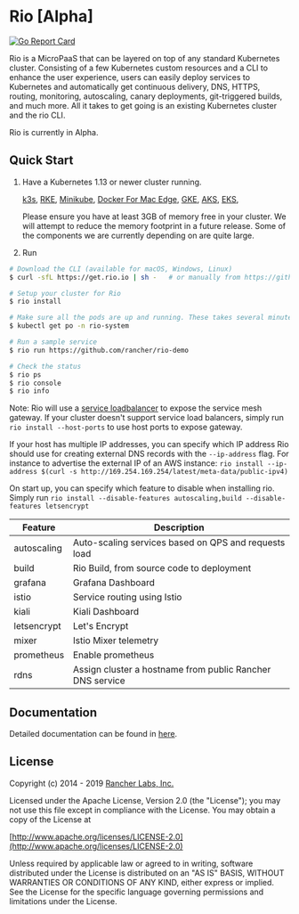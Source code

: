 # Rio [Alpha]

[![Go Report Card](https://goreportcard.com/badge/github.com/rancher/rio)](https://goreportcard.com/report/github.com/rancher/rio)

Rio is a MicroPaaS that can be layered on top of any standard Kubernetes cluster. Consisting of a few Kubernetes custom resources and a CLI to enhance the user experience, users can easily deploy services to Kubernetes and automatically get continuous delivery, DNS, HTTPS, routing, monitoring, autoscaling, canary deployments, git-triggered builds, and much more. All it takes to get going is an existing Kubernetes cluster and the rio CLI.

Rio is currently in Alpha.

## Quick Start

1. Have a Kubernetes 1.13 or newer cluster running.

   [k3s](https://k3s.io/), [RKE](https://github.com/rancher/rke), [Minikube](https://kubernetes.io/docs/setup/minikube/), [Docker For Mac Edge](https://docs.docker.com/docker-for-mac/edge-release-notes/), [GKE](https://cloud.google.com/kubernetes-engine/), [AKS](https://docs.microsoft.com/en-us/azure/aks/), [EKS](https://aws.amazon.com/eks/),

   Please ensure you have at least 3GB of memory free in your cluster. We will attempt to reduce the memory footprint in a future release. Some of the components we are currently depending on are quite large.

2. Run

```bash
# Download the CLI (available for macOS, Windows, Linux)
$ curl -sfL https://get.rio.io | sh -   # or manually from https://github.com/rancher/rio/releases

# Setup your cluster for Rio
$ rio install

# Make sure all the pods are up and running. These takes several minutes.
$ kubectl get po -n rio-system

# Run a sample service
$ rio run https://github.com/rancher/rio-demo

# Check the status
$ rio ps
$ rio console
$ rio info
```

Note: Rio will use a [service loadbalancer](https://kubernetes.io/docs/concepts/services-networking/service/#loadbalancer) to expose the service mesh gateway.
If your cluster doesn't support service load balancers, simply run `rio install --host-ports` to use host ports to expose gateway.

If your host has multiple IP addresses, you can specify which IP address Rio should use for creating external DNS records with the `--ip-address` flag. For instance to advertise the external IP of an AWS instance: `rio install --ip-address $(curl -s http://169.254.169.254/latest/meta-data/public-ipv4)`

On start up, you can specify which feature to disable when installing rio. Simply run `rio install --disable-features autoscaling,build --disable-features letsencrypt`

| Feature | Description |
|----------|----------------|
| autoscaling | Auto-scaling services based on QPS and requests load
| build | Rio Build, from source code to deployment
| grafana | Grafana Dashboard
| istio | Service routing using Istio
| kiali | Kiali Dashboard
| letsencrypt | Let's Encrypt
| mixer | Istio Mixer telemetry
| prometheus | Enable prometheus
| rdns | Assign cluster a hostname from public Rancher DNS service

## Documentation
Detailed documentation can be found in [here](/docs/README.md).

## License

Copyright (c) 2014 - 2019 [Rancher Labs, Inc.](http://rancher.com)

Licensed under the Apache License, Version 2.0 (the "License");
you may not use this file except in compliance with the License.
You may obtain a copy of the License at

[http://www.apache.org/licenses/LICENSE-2.0](http://www.apache.org/licenses/LICENSE-2.0)

Unless required by applicable law or agreed to in writing, software
distributed under the License is distributed on an "AS IS" BASIS,
WITHOUT WARRANTIES OR CONDITIONS OF ANY KIND, either express or implied.
See the License for the specific language governing permissions and
limitations under the License.
